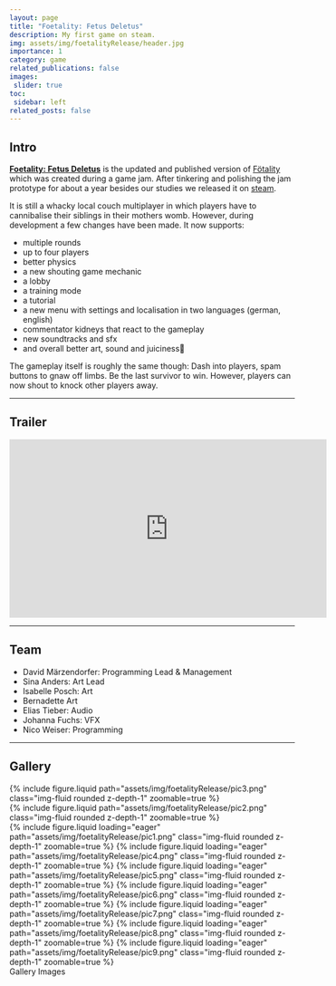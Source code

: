 ```yaml
---
layout: page
title: "Foetality: Fetus Deletus"
description: My first game on steam.
img: assets/img/foetalityRelease/header.jpg
importance: 1
category: game
related_publications: false
images:
 slider: true
toc:
 sidebar: left
related_posts: false
---
```


## Intro

<a href = "https://store.steampowered.com/app/3457480/Foetality_Fetus_Deletus/">**Foetality: Fetus Deletus**</a> is the updated and published version of <a href= "{{site.url}}/projects/foetalityGameJam/">Fötality</a> which was created during a game jam.  After tinkering and polishing the jam prototype for about a year besides our studies we released it on <a href="https://store.steampowered.com/app/3457480/Foetality_Fetus_Deletus/">steam</a>.

It is still a whacky local couch multiplayer in which players have to cannibalise their siblings in their mothers womb. However, during development a few changes have been made. It now supports:
- multiple rounds
- up to four players
- better physics
- a new shouting game mechanic
- a lobby 
- a training mode
- a tutorial
- a new menu with settings and localisation in two languages (german, english)
- commentator kidneys that react to the gameplay
- new soundtracks and sfx 
- and overall better art, sound and juiciness🤗

The gameplay itself is roughly the same though: Dash into players, spam buttons to gnaw off limbs. Be the last survivor to win. However, players can now shout to knock other players away.

---

## Trailer

<iframe width="560" height="315" src="https://www.youtube.com/embed/8qmu2Rry994?si=p50fTt1LqE-rr3E5" title="YouTube video player" frameborder="0" allow="accelerometer; autoplay; clipboard-write; encrypted-media; gyroscope; picture-in-picture; web-share" allowfullscreen></iframe>
<br/>

---

## Team
- David Märzendorfer: Programming Lead & Management 
- Sina Anders: Art Lead
- Isabelle Posch: Art
- Bernadette Art
- Elias Tieber: Audio
- Johanna Fuchs: VFX
- Nico Weiser: Programming

---

## Gallery

<div class="row mt-3">
    <div class="col-sm mt-3 mt-md-0">
        {% include figure.liquid path="assets/img/foetalityRelease/pic3.png" class="img-fluid rounded z-depth-1" zoomable=true %}
    </div>
    <div class="col-sm mt-3 mt-md-0">
        {% include figure.liquid path="assets/img/foetalityRelease/pic2.png" class="img-fluid rounded z-depth-1" zoomable=true %}
    </div>
</div>


<swiper-container keyboard="true" navigation="true" pagination="true" pagination-clickable="true" pagination-dynamic-bullets="true" rewind="true">
  <swiper-slide>{% include figure.liquid loading="eager" path="assets/img/foetalityRelease/pic1.png" class="img-fluid rounded z-depth-1" zoomable=true %}</swiper-slide>
  <swiper-slide>{% include figure.liquid loading="eager" path="assets/img/foetalityRelease/pic4.png" class="img-fluid rounded z-depth-1" zoomable=true %}</swiper-slide>
  <swiper-slide>{% include figure.liquid loading="eager" path="assets/img/foetalityRelease/pic5.png" class="img-fluid rounded z-depth-1" zoomable=true %}</swiper-slide>
  <swiper-slide>{% include figure.liquid loading="eager" path="assets/img/foetalityRelease/pic6.png" class="img-fluid rounded z-depth-1" zoomable=true %}</swiper-slide>
  <swiper-slide>{% include figure.liquid loading="eager" path="assets/img/foetalityRelease/pic7.png" class="img-fluid rounded z-depth-1" zoomable=true %}</swiper-slide>
  <swiper-slide>{% include figure.liquid loading="eager" path="assets/img/foetalityRelease/pic8.png" class="img-fluid rounded z-depth-1" zoomable=true %}</swiper-slide>
  <swiper-slide>{% include figure.liquid loading="eager" path="assets/img/foetalityRelease/pic9.png" class="img-fluid rounded z-depth-1" zoomable=true %}</swiper-slide>
</swiper-container>
<div class="caption">
    Gallery Images
</div>
